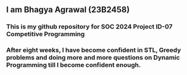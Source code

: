 ## I am Bhagya Agrawal (23B2458) 
### This is my github repository for SOC 2024 Project ID-07 Competitive Programming
### After eight weeks, I have become confident in STL, Greedy problems and doing more and more questions on Dynamic Programming till I become confident enough.
